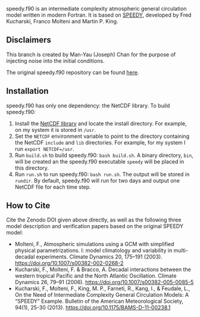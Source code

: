 speedy.f90 is an intermediate complexity atmospheric general circulation model written in modern Fortran. It is based on [SPEEDY](http://users.ictp.it/~kucharsk/speedy-net.html), developed by Fred Kucharski, Franco Molteni and Martin P. King.


## Disclaimers
This branch is created by Man-Yau (Joseph) Chan for the purpose of injecting noise into the initial conditions.

The original speedy.f90 repository can be found [here](https://github.com/samhatfield/speedy.f90).




## Installation

speedy.f90 has only one dependency: the NetCDF library. To build speedy.f90:

1. Install the [NetCDF library](https://www.unidata.ucar.edu/software/netcdf) and locate the install directory. For example, on my system it is stored in `/usr`.
2. Set the `NETCDF` environment variable to point to the directory containing the NetCDF `include` and `lib` directories. For example, for my system I run `export NETCDF=/usr`.
3. Run `build.sh` to build speedy.f90: `bash build.sh`. A binary directory, `bin`, will be created an the speedy.f90 executable `speedy` will be placed in this directory.
4. Run `run.sh` to run speedy.f90: `bash run.sh`. The output will be stored in `rundir`. By default, speedy.f90 will run for two days and output one NetCDF file for each time step.

## How to Cite

Cite the Zenodo DOI given above directly, as well as the following three model description and verification papers based on the original SPEEDY model:

- Molteni, F., Atmospheric simulations using a GCM with simplified physical parametrizations. I: model climatology and variability in multi-decadal experiments. Climate Dynamics 20, 175–191 (2003). https://doi.org/10.1007/s00382-002-0268-2
- Kucharski, F., Molteni, F. & Bracco, A. Decadal interactions between the western tropical Pacific and the North Atlantic Oscillation. Climate Dynamics 26, 79–91 (2006). https://doi.org/10.1007/s00382-005-0085-5
- Kucharski, F., Molteni, F., King, M. P., Farneti, R., Kang, I., & Feudale, L., On the Need of Intermediate Complexity General Circulation Models: A “SPEEDY” Example. Bulletin of the American Meteorological Society, 94(1), 25-30 (2013). https://doi.org/10.1175/BAMS-D-11-00238.1
